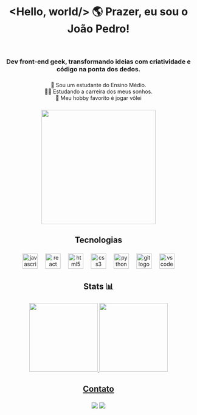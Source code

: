 <div align="center">

## <h1> <Hello, world/> 🌎  Prazer, eu sou o João Pedro! </h1> <br>
<h3 align="center">Dev front-end geek, transformando ideias com criatividade e código na ponta dos dedos.</h3>

###

<div>
  🏫 Sou um estudante do Ensino Médio.<br>
  👩‍💻 Estudando a carreira dos meus sonhos.<br>
  📖 Meu hobby favorito é jogar vôlei

</div>
</div> 

###

<div align="center">
  <img height="300" src="https://media0.giphy.com/media/v1.Y2lkPTc5MGI3NjExczBjM2RwejUxN2sxMDluc3A4aGRtams5amZxbThicmxhcDZqcGFsZyZlcD12MV9pbnRlcm5hbF9naWZfYnlfaWQmY3Q9Zw/u4KibgMsDLWM0/giphy.gif" />
</div>

###

<h2 align="center">Tecnologias</h2>

###

<div align="center">
  <img src="https://cdn.jsdelivr.net/gh/devicons/devicon/icons/javascript/javascript-original.svg" height="40" alt="javascript logo"  />
  <img width="12" />
  <img src="https://cdn.jsdelivr.net/gh/devicons/devicon/icons/react/react-original.svg" height="40" alt="react logo"  />
  <img width="12" />
  <img src="https://cdn.jsdelivr.net/gh/devicons/devicon/icons/html5/html5-original.svg" height="40" alt="html5 logo"  />
  <img width="12" />
  <img src="https://cdn.jsdelivr.net/gh/devicons/devicon/icons/css3/css3-original.svg" height="40" alt="css3 logo"  />
  <img width="12" />
  <img src="https://cdn.jsdelivr.net/gh/devicons/devicon/icons/python/python-original.svg" height="40" alt="python logo"  />
  <img width="12" />
  <img src="https://cdn.jsdelivr.net/gh/devicons/devicon/icons/git/git-original.svg" height="40" alt="git logo"  />
  <img width="12" />
  <img src="https://cdn.jsdelivr.net/gh/devicons/devicon/icons/vscode/vscode-original.svg" height="40" alt="vscode logo"  />
</div>

###
##

<h2 align="center">Stats 📊 </h2>

###

<div align="center">
  <a href="https://github.com/João-Pedro">
  <img height="180em" src="https://github-readme-stats.vercel.app/api?username=João-Pedro&show_icons=true&theme=tokyonight&include_all_commits=true&count_private=true"/ target="_blank">
  <img height="180em" src="https://github-readme-stats.vercel.app/api/top-langs/?username=João-Pedro&layout=compact&langs_count=6&theme=tokyonight"/>
</div>

###

<h2 align="center">Contato</h2>

###

<div align="center">
<a href = "mailto:jpmm3610@gmail.com"><img src="https://img.shields.io/badge/-Gmail-%23333?style=for-the-badge&logo=gmail&logoColor=white" target="_blank"></a>
<a href="https://www.linkedin.com/in/João-Pedro-426749207/" target="_blank"><img src="https://img.shields.io/badge/-LinkedIn-%230077B5?style=for-the-badge&logo=linkedin&logoColor=white" target="_blank"></a> 
</div>

###
